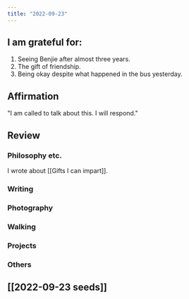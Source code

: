 ```yaml
---
title: "2022-09-23"
---
```

## I am grateful for:
1. Seeing Benjie after almost three years.
2. The gift of friendship.
3. Being okay despite what happened in the bus yesterday.

## Affirmation

"I am called to talk about this. I will respond."

## Review
### Philosophy etc.

I wrote about [[Gifts I can impart]].

### Writing

### Photography

### Walking

### Projects

### Others

## [[2022-09-23 seeds]]

